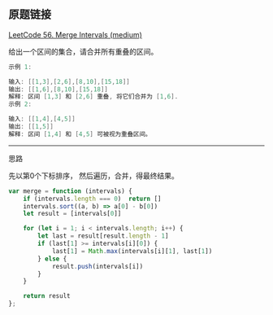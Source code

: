 ## 原题链接

[LeetCode 56. Merge Intervals (medium)](https://leetcode-cn.com/problems/merge-intervals/)

给出一个区间的集合，请合并所有重叠的区间。

```cpp
示例 1:

输入: [[1,3],[2,6],[8,10],[15,18]]
输出: [[1,6],[8,10],[15,18]]
解释: 区间 [1,3] 和 [2,6] 重叠, 将它们合并为 [1,6].
示例 2:

输入: [[1,4],[4,5]]
输出: [[1,5]]
解释: 区间 [1,4] 和 [4,5] 可被视为重叠区间。
```

----

思路

先以第0个下标排序，
然后遍历，合并，得最终结果。

```javascript
var merge = function (intervals) {
    if (intervals.length === 0)  return []
    intervals.sort((a, b) => a[0] - b[0])
    let result = [intervals[0]]

    for (let i = 1; i < intervals.length; i++) {
        let last = result[result.length - 1]
        if (last[1] >= intervals[i][0]) {
            last[1] = Math.max(intervals[i][1], last[1])
        } else {
            result.push(intervals[i])
        }
    }

    return result
};
```
